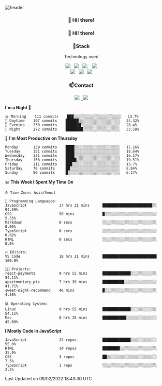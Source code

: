 ![header](https://capsule-render.vercel.app/api?type=waving&color=gradient&height=200&text=Act99&fontAlign=70&fontAlignY=40&animation=twinkling)

<h3 align="center">👋 Hi! there!</h3>
<h3 align="center">👋 Hi! there!</h3>

<h3 align="center">📌Stack</h3>
<p align="center">Technology used</p>
<div align="center">
  <img src="https://img.shields.io/badge/HTML5-e74c3c?style=flat-square&logo=HTML5&logoColor=white"></img>
  &nbsp 
  <img src="https://img.shields.io/badge/CSS3-0A84FF?style=flat-square&logo=CSS3&logoColor=white"></img> &nbsp 
  <img src="https://img.shields.io/badge/SCSS-fd79a8?style=flat-square&logo=Sass&logoColor=white"/></a>&nbsp  &nbsp 
  <img src="https://img.shields.io/badge/styled%2Dcomponents-DB7093?style=flat-square&logo=styled%2Dcomponents&logoColor=white"/></a>
<br><img src="https://img.shields.io/badge/JavaScript-FFCD11?style=flat-square&logo=JavaScript&logoColor=white"></img> 
&nbsp 
<img src="https://img.shields.io/badge/React-00BCF6?style=flat-square&logo=React&logoColor=white"></img>
&nbsp 
<img src="https://img.shields.io/badge/Redux-764ABC?style=flat-square&logo=Redux&logoColor=white"/></a></div>

<h3 align="center">📫Contact</h3>
<div align="center"><a href="https://cheri.tistory.com/"><img src="https://img.shields.io/badge/Act99-AD29B6?style=flat-square&logo=Tidal&logoColor=white"/></a> <a href="dorxm999@gmail.com"> &nbsp <img src="https://img.shields.io/badge/Gmail-EA4335?style=flat-square&logo=Gmail&logoColor=white"/></a></div>

<!--START_SECTION:waka-->
**I'm a Night 🦉** 

```text
🌞 Morning    111 commits    ███░░░░░░░░░░░░░░░░░░░░░░   13.7% 
🌆 Daytime    197 commits    ██████░░░░░░░░░░░░░░░░░░░   24.32% 
🌃 Evening    230 commits    ███████░░░░░░░░░░░░░░░░░░   28.4% 
🌙 Night      272 commits    ████████░░░░░░░░░░░░░░░░░   33.58%

```
📅 **I'm Most Productive on Thursday** 

```text
Monday       139 commits    ████░░░░░░░░░░░░░░░░░░░░░   17.16% 
Tuesday      151 commits    ████░░░░░░░░░░░░░░░░░░░░░   18.64% 
Wednesday    131 commits    ████░░░░░░░░░░░░░░░░░░░░░   16.17% 
Thursday     158 commits    █████░░░░░░░░░░░░░░░░░░░░   19.51% 
Friday       111 commits    ███░░░░░░░░░░░░░░░░░░░░░░   13.7% 
Saturday     70 commits     ██░░░░░░░░░░░░░░░░░░░░░░░   8.64% 
Sunday       50 commits     █░░░░░░░░░░░░░░░░░░░░░░░░   6.17%

```


📊 **This Week I Spent My Time On** 

```text
⌚︎ Time Zone: Asia/Seoul

💬 Programming Languages: 
JavaScript               17 hrs 21 mins      ███████████████████████░░   94.59% 
CSS                      58 mins             █░░░░░░░░░░░░░░░░░░░░░░░░   5.35% 
Markdown                 0 secs              ░░░░░░░░░░░░░░░░░░░░░░░░░   0.05% 
TypeScript               0 secs              ░░░░░░░░░░░░░░░░░░░░░░░░░   0.02% 
HTML                     0 secs              ░░░░░░░░░░░░░░░░░░░░░░░░░   0.0%

🔥 Editors: 
VS Code                  18 hrs 21 mins      █████████████████████████   100.0%

🐱‍💻 Projects: 
react-payments           9 hrs 55 mins       █████████████░░░░░░░░░░░░   54.11% 
apartmentary_pts         7 hrs 39 mins       ██████████░░░░░░░░░░░░░░░   41.71% 
sweet-night-recommend    46 mins             █░░░░░░░░░░░░░░░░░░░░░░░░   4.18%

💻 Operating System: 
Linux                    9 hrs 55 mins       █████████████░░░░░░░░░░░░   54.11% 
Mac                      8 hrs 25 mins       ███████████░░░░░░░░░░░░░░   45.89%

```

**I Mostly Code in JavaScript** 

```text
JavaScript               22 repos            █████████████░░░░░░░░░░░░   55.0% 
HTML                     14 repos            ████████░░░░░░░░░░░░░░░░░   35.0% 
CSS                      3 repos             ██░░░░░░░░░░░░░░░░░░░░░░░   7.5% 
TypeScript               1 repo              ░░░░░░░░░░░░░░░░░░░░░░░░░   2.5%

```



 Last Updated on 09/02/2022 18:43:30 UTC
<!--END_SECTION:waka-->
